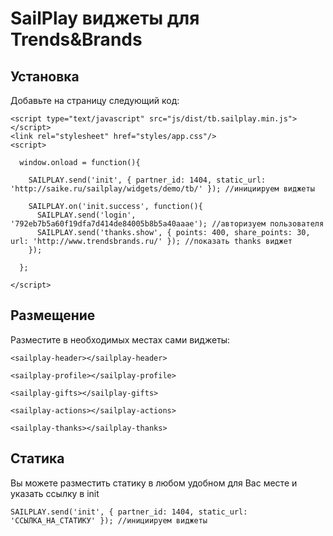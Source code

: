 # SailPlay виджеты для Trends&Brands

## Установка

Добавьте на страницу следующий код:

    <script type="text/javascript" src="js/dist/tb.sailplay.min.js"></script>
    <link rel="stylesheet" href="styles/app.css"/>
    <script>

      window.onload = function(){

        SAILPLAY.send('init', { partner_id: 1404, static_url: 'http://saike.ru/sailplay/widgets/demo/tb/' }); //инициируем виджеты

        SAILPLAY.on('init.success', function(){
          SAILPLAY.send('login', '792eb7b5a60f19dfa7d414de84005b8b5a40aaae'); //авторизуем пользователя
          SAILPLAY.send('thanks.show', { points: 400, share_points: 30, url: 'http://www.trendsbrands.ru/' }); //показать thanks виджет
        });

      };

    </script>


## Размещение
Разместите в необходимых местах сами виджеты:

    <sailplay-header></sailplay-header>

    <sailplay-profile></sailplay-profile>

    <sailplay-gifts></sailplay-gifts>

    <sailplay-actions></sailplay-actions>

    <sailplay-thanks></sailplay-thanks>

## Статика
Вы можете разместить статику в любом удобном для Вас месте и указать ссылку в init

    SAILPLAY.send('init', { partner_id: 1404, static_url: 'ССЫЛКА_НА_СТАТИКУ' }); //инициируем виджеты

